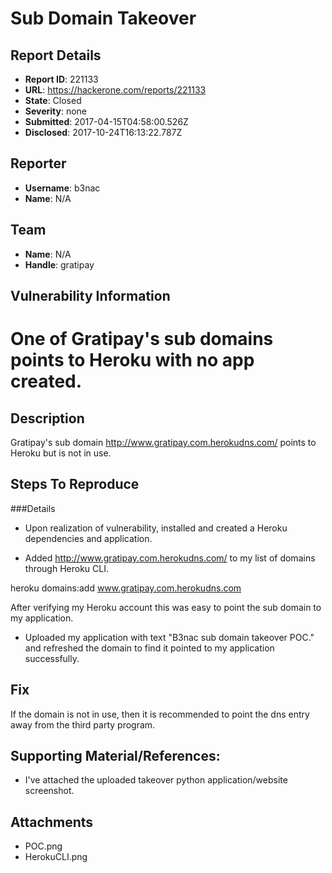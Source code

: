 # Sub Domain Takeover

## Report Details
- **Report ID**: 221133
- **URL**: https://hackerone.com/reports/221133
- **State**: Closed
- **Severity**: none
- **Submitted**: 2017-04-15T04:58:00.526Z
- **Disclosed**: 2017-10-24T16:13:22.787Z

## Reporter
- **Username**: b3nac
- **Name**: N/A

## Team
- **Name**: N/A
- **Handle**: gratipay

## Vulnerability Information
# One of Gratipay's sub domains points to Heroku with no app created.

## Description

Gratipay's sub domain http://www.gratipay.com.herokudns.com/ points to Heroku but is not in use. 

## Steps To Reproduce

###Details

 - Upon realization of vulnerability, installed and created a Heroku dependencies and application.

 - Added http://www.gratipay.com.herokudns.com/ to my list of domains through Heroku CLI. 

heroku domains:add www.gratipay.com.herokudns.com

After verifying my Heroku account this was easy to point the sub domain to my application. 

- Uploaded my application with text "B3nac sub domain takeover POC." and refreshed the domain to find it pointed to my application successfully.  
  
## Fix

If the domain is not in use, then it is recommended to point the dns entry away from the third party program.

## Supporting Material/References:

  * I've attached the uploaded takeover python application/website screenshot.

## Attachments
- POC.png
- HerokuCLI.png
